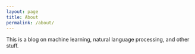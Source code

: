 ```yaml
---
layout: page
title: About
permalink: /about/
---
```


This is a blog on machine learning, natural language processing, and other
stuff.
